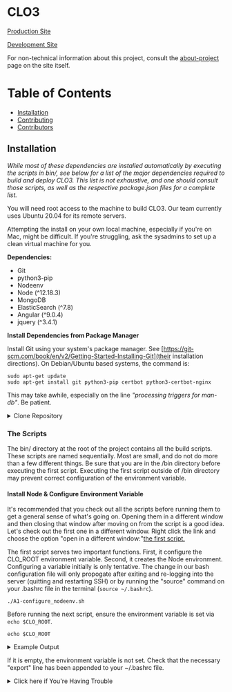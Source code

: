 # CLO3
[Production Site](https://carlyleletters.dukeupress.edu/home)

[Development Site](https://clo.dev.cdhsc.org/home)

For non-technical information about this project, consult the [about-project](https://clo.cdhsc.org/about-project) page on the site itself.

# Table of Contents
* [Installation](#installation)<br>
* [Contributing](#contributing)<br>
* [Contributors](#contributors)


## <a name="installation">Installation</a>

*While most of these dependencies are installed automatically by executing the scripts in *bin/*, see below for a list of the major dependencies required to build and deploy CLO3. This list is not exhaustive, and one should consult those scripts, as well as the respective *package.json* files for a complete list.*

You will need root access to the machine to build CLO3. Our team currently uses Ubuntu 20.04 for its remote servers.

Attempting the install on your own local machine, especially if you're on Mac, might be difficult. If you're struggling, ask the sysadmins to set up a clean virtual machine for you.

**Dependencies:**

- Git
- python3-pip
- Nodeenv
- Node (^12.18.3)
- MongoDB
- ElasticSearch (^7.8)
- Angular (^9.0.4)
- jquery (^3.4.1)


**Install Dependencies from Package Manager**

Install Git using your system's package manager. See [https://git-scm.com/book/en/v2/Getting-Started-Installing-Git](their installation directions). On Debian/Ubuntu based systems, the command is:

`sudo apt-get update`  
`sudo apt-get install git python3-pip certbot python3-certbot-nginx`

This may take awhile, especially on the line *"processing triggers for man-db"*. Be patient.

<details>

  <summary> Clone Repository </summary>

Clone the repository to your command line. On the home page of the repository, locate the green button above the list of folders and files that says "Code," and click on it to pull up the HTTPS of this repository. Click the button to the right of the url. This copies it, you'll need to paste it into the cloning command.

`git clone <url>`

</details>

### The Scripts

The bin/ directory at the root of the project contains all the build scripts. These scripts are named sequentially. Most are small, and do not do more than a few different things. Be sure that you are in the /bin directory before executing the first script. Executing the first script outside of /bin directory may prevent correct configuration of the environment variable.

#### Install Node & Configure Environment Variable

It's recommended that you check out all the scripts before running them to get a general sense of what's going on. Opening them in a different window and then closing that window after moving on from the script is a good idea. Let's check out the first one in a different window. Right click the link and choose the option "open in a different window:"<a href="bin/A1-configure_nodeenv.sh" target="_blank">the first script.</a>


The first script serves two important functions. First, it configure the CLO_ROOT environment variable. Second, it creates the Node environment. 
Configuring a variable initially is only tentative. The change in our bash configuration file  will only propogate after exiting and re-logging into the server (quitting and restarting SSH) or by running the "source" command on your .bashrc file in the terminal (`source ~/.bashrc`).

`./A1-configure_nodeenv.sh`

Before running the next script, ensure the environment variable is set via `echo $CLO_ROOT`.

<!-- moved this output block above following sentence (it was below initially), it makes more logical sense here? -->

<!-- NOTICED THAT PUTTING A COMMAND OUTPUT BOX DIFFERS FROM OUR CONVENTIALL ONE COMMAND LINE BLOCK SO IT TAKES A SECOND TO REALIZE THE TOP COMMAND IN THIS BLOCK IS SUPPOSED TO BE EXECUTED -->
`echo $CLO_ROOT`

<details>

  <summary> Example Output </summary>

```
$ echo $CLO_ROOT
/home/kennethj/clo3
```

</details>

If it is empty, the environment variable is not set. Check that the necessary "export" line has been appended to your ~/.bashrc file. 
<!-- need to ask someone who's not on mac whether or not the tilde symbol is alias for home directory. b/c if it's not then this command won't uniformly work like this -->
<details>
	
  <summary> Click here if You're Having Trouble </summary>
Let's issue a command to see if the line was appended...

`tail -r ~/.bashrc`
`q`

<details>
	
  <summary> Example Output </summary>

```
$ tail -r ~/.bashrc 

export CLO_ROOT="/home/mitchelllambert/clo3"

alias python=...
PS1=...
```

<!-- Stella's additions, much was lacking from first version of README regarding troubleshooting but to prevent it from too clogged up, encapsulated all the troubleshooting aspects in collapsable sections -->

If you do not see the export statement at the top of this command output, the export line was not appended.

At this point, you should try setting it manually:

Find your current path by running `pwd`, then run

`export CLO_ROOT=`*your current path here* .

Then run

`source ~/.bashrc`

`echo $CLO_ROOT`

to check that it was correctly set.
</details>

Now that we have the first part taken care of, we can move onto activating the Node environment. Be sure to have this environment activated at any time you're working with CLO3.
`source ../env/bin/activate` or `source $CLO_ROOT/env/bin/activate`  

<!-- stella's additions -->
If this doesn't work, you may need to execute the script again (in the /bin directory), and then try the above source command again.

`pwd`

```
$ pwd
/home/mitchelllambert/clo3/bin
```
`./A1-configure_nodeenv.sh`
`source ../env/bin/activate`

What we've just installed and activated is Node.js, this is a JavaScript runtime environment that lets us execute our JavaScript code outside a web browser.
**Whenever you are working with CLO3, be sure to have the nodeenv activated.**

#### Dependency Management 

<!-- added a bit to this section because it was seriously lacking -->
Let's check out the <a href="bin/A2-install_dependencies.sh" target="_blank">the second script</a> in a new window.

<!-- this comment was first below execution statement, but i think it'd be a good idea to save execution for after explanation --> 
The second script decends into 'clo-angular' and 'clo-api' to install the required node packages. Rember that last script installed Node for us. Node comes with a default (node) package manager. Which means Node's default package manager is a dependency of Node itself. 

As you can see if you're following along in the script, our package manager installs dependencies after descending into the two directories using the aptly named... 

`npm install`... 

... command. Now, to introduce you to our dependency structure, let's check where our package manager is obtaining the dependency information. 

They can be found in the package.json files of Angular's & the API's root directory. Check them out by clicking on the links below our run the commands below to view the segment of these two files that our package manager is getting the required information. 


##### Where is NPM locating Dependency Information?
<details>

  <summary> Locate and Open the Files </summary>

	1.	`cd ../clo-angular && vim package.json`
>___Backtrack to the project's root direct then move into angular's root directory, and open up the file (we use vim here but you can use whichever text editor you're most comfortable with.___	
	
	2. Take note of the dependencies & devDependencies section, these are angular's dependencies and all the key-value pairs listed here is where our package manager is reading from in the second script.
	3.	`:q!`
>___Exit the vim editor.___
	
	4. Repeat this process for checking out the API's dependencies, subsiting the API's root folder in for step 1.
</details>

<details>
	
  <summary> Output Dependencies List from Command Line </summary>

`sed -n '/"dependencies'/,$p' ../clo-angular/package.json`

  <details>

  <summary> Expected Output </summary>	 

```
$ sed -n '/"dependencies"/,$p' ../clo-angular/package.json
  "dependencies": {
    "@angular/common": "^9.0.4",
    "@angular/compiler": "^9.0.4",
    "@angular/compiler-cli": "^9.0.4",
    "@angular/core": "^9.0.4",
    "@angular/forms": "^9.0.4",
    "@angular/localize": "^9.0.4",
    "@angular/platform-browser": "^9.0.4",
    "@angular/platform-browser-dynamic": "^9.0.4",
    "@angular/router": "^9.0.4",
    "@fortawesome/angular-fontawesome": "^0.6.0",
    "@fortawesome/fontawesome-svg-core": "^1.2.27",
    "@fortawesome/free-solid-svg-icons": "^5.12.1",
    "@ng-bootstrap/ng-bootstrap": "^6.0.0",
    "bootstrap": "^4.4.1",
    "font-awesome": "^4.7.0",
    "jquery": "^3.4.1",
    "mark.js": "^8.11.1",
    "nan": "^2.14.0",
    "popper.js": "^1.16.1",
    "rxjs": "^6.5.4",
    "tslib": "^1.11.1",
    "zone.js": "~0.10.2"
  },
  "devDependencies": {
    "@angular-devkit/build-angular": "~0.900.4",
    "@angular/cli": "~9.0.4",
    "@fortawesome/fontawesome-free": "^5.12.1",
    "jasmine-core": "~3.5.0",
    "jasmine-spec-reporter": "~4.2.1",
    "karma": "^4.4.1",
    "karma-chrome-launcher": "~3.1.0",
    "karma-coverage-istanbul-reporter": "^2.1.1",
    "karma-jasmine": "~3.1.1",
    "karma-jasmine-html-reporter": "^1.5.2",
    "protractor": "^5.4.3",
    "ts-node": "~8.6.2",
    "tslint": "~6.0.0",
    "typescript": "^3.7.5",
    "viewerjs": "^1.5.0"
  }
}

```
  </details>


Similarly, we can run the same command, substituting the api's package.json in as argument file to check the api's dependencies:

`sed -e '/"dependencies": {/,$p' clo-api/package.json`

</details>

Now that we've checked out where our package manager is getting it's information, let's execute the script.

`./A2-install_dependencies.sh`

Note that the script will prompt the user for returning feedback about Angular to Google. Answer as you please.


#### Configure API

`./A3-api_env_file.sh`

This script creates and populates the .env file in clo-api. You can check that it is correctly configured with `cat $CLO_ROOT/clo-api/.env`.


**Deploy clo-api:**


`./B1-install_mongo.sh`

This script install MongoDB and restores the contents of the database. You can check that is is running via `ps -aux | grep -e "mongo" | grep -v "grep"`.

`./B2-install_elastic.sh`

This script installs elasticsearch to the $CLO_ROOT/clo-api/bin directory. You can check that it is running via `ps -aux | grep -e "elastic" | grep -v "grep"`.

`cd ../clo-api`

`node elasticSync.js`

`nohup ./bin/www &`

This last command runs the equivalent of 'npm start' using the `nohup` ("no hangup") command. The "&" sends the process to the background immediately. This allows the process to continue running after the shell has been detached.

Due to a inconsistency in the output of `nohup`, you may need to press Enter/Return to get another command prompt in your terminal. This is normal.

At this point, your API is running. Ensure it is configured correctly by checking the contents of the logging file with.

`cat nohup.out`

<details>
  
  <summary> Expected Output </summary>


```
$ cat nohup.out
Connected to MongoDB at URL: mongodb://127.0.0.1:27017/clo
Connected to Elasticsearch at URL: http://127.0.0.1:9200
```
</details>

**Build clo-angular:**

`cd $CLO_ROOT/bin`

`./C1-build_site_PROD.sh`

This script builds the Angular front-end. It also creates a symlink from the build artifact ('dist') to the /srv/ directory as per the LFSH. This is the directory that NGINX points to.

This script also copies the HTTP version of the Nginx config to the '/etc/nginx/sites-available' directory.

Note that this will take awhile to run. Developers often report the longest wait at `92% compiling`. Be patient.

## Deploy CLO

**Configure NGINX**

`cd /etc/nginx/sites-enabled`

`sudo unlink default`

`sudo cp /<path>/<to>/clo3/docs/nginx-configs/clo.dev.HTTP.conf /etc/nginx/sites-available`

Run `ls` to check that this has been done correctly. You should see clo.dev.HTTP.conf .

If you are working on a virtual machine provided by the sysadmin, you will need to change to localhost:

`sudo vim clo.dev.HTTP.conf`

Type `i` to go into insert mode, and then change server_name to localhost.

`esc` and `:wq` to save and exit.

At this point, run `nginx -s reload` and confirm that the config is valid. You can check at this point if the front end is available at *http://clo.dev.cdhsc.org.

Be sure to check the server\_name directive. It defaults to a non-existent clo.dev2.cdhsc.org.

At this point, speak to the DevOps team to setup DNS if you have not already.

**Enable SSL/HTTPS Support:**

`sudo certbot --nginx`

Answer all the questions as given, and be sure to choose the **redirect** option for the final question.
Please note that changes to the DNS can take up to 5 minutes to propogate. Also, make sure your browser is not using a cached version of the site if you are not seeing the changes you expected. It is common to use the "private mode" of a browser for troubleshooting of this type.

`sudo nginx -s reload`

**Webserver Configuration:**

This section is mainly used by the DevOps team.







---

### <a name=contributing>Contributing</a>
Clear and concise commit messages are a must. Let's all shoot for unambiguous language.

>
__~~Making some changes.~~__<br>
__~~Fixed a bug.~~__
>
>___Made a change that fixes rendering errors associated with database field.___

>___Fixed a bug in Authentication Fields.___

Please make your a serious attempt to be both thorough and brief. Describe <em> what </em> changes were made, describe <em> which </em> bug was fixed, etc.

A good rule of thumb is that messages should have a specific object. Also, for new members especially, it could help to format your messages in a way that completes this sentence:

> ___If applied, this commit will...___

All major changes should be documented in the [changelog](docs/CHANGELOG.md).

If working on a feature branch other than master, you can checkout that branch via `git checkout <branch-name>`. Use the '-b' flag to create a NEW branch.

### <a name=contributors>Contributors</a>
* **Jerrod Mathis**
* **Caleb Kitzmann**
* **Prithvi Tippabhatla**
* **Joshua Nelson**
* **Kenny Johnson**
* **Ian McDowell**
* **Tyron Schultz**
* **Mitchell Lambert**
* **Stella Masucci**


## Notes:

1. *[**ATTENTION**] It is absolutely important at all times to understand your dependency structure. **It is important to document if a command is run with `sudo`.** It is important to understand whether Node is using a globally installed package, a package it knows to install w/ `npm install`, or if the dependency is not being tracked by node at all.*


